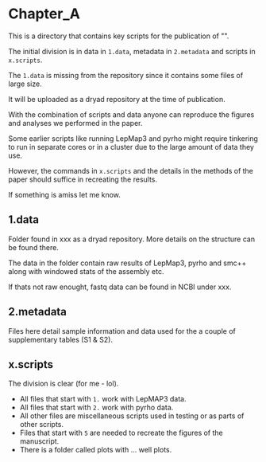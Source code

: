 # Chapter_A

This is a directory that contains key scripts for the publication of "".

The initial division is in data in `1.data`, metadata in `2.metadata` and scripts in `x.scripts`. 

The `1.data` is missing from the repository since it contains some files of large size. 

It will be uploaded as a dryad repository at the time of publication. 

With the combination of scripts and data anyone can reproduce the figures and analyses we performed in the paper. 

Some earlier scripts like running LepMap3 and pyrho might require tinkering to run in separate cores or in a cluster due to
the large amount of data they use. 

However, the commands in `x.scripts` and the details in the methods of the paper should suffice in recreating the results. 

If something is amiss let me know. 

## 1.data

Folder found in xxx as a dryad repository. More details on the structure can be found there.

The data in the folder contain raw results of LepMap3, pyrho and smc++ along with windowed stats of the assembly etc. 

If thats not raw enought, fastq data can be found in NCBI under xxx. 

## 2.metadata 

Files here detail sample information and data used for the a couple of supplementary tables (S1 & S2). 

## x.scripts 

The division is clear (for me - lol). 

- All files that start with `1.` work with LepMAP3 data. 
- All files that start with `2.` work with pyrho data. 
- All other files are miscellaneous scripts used in testing or as parts of other scripts.
- Files that start with `5` are needed to recreate the figures of the manuscript. 
- There is a folder called plots with ... well plots. 


